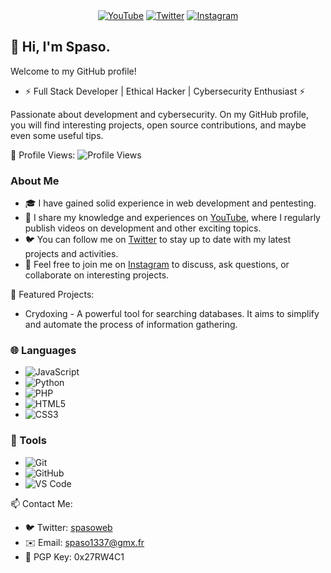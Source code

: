 <div align="center">
  <a href="https://www.youtube.com/channel/UC0Zou17nzM6HZTECGYaYdBQ"><img src="https://img.shields.io/badge/YouTube-spasoweb-red?style=for-the-badge&logo=youtube" alt="YouTube"></a>
  <a href="https://twitter.com/spasoweb"><img src="https://img.shields.io/badge/Twitter-spasoweb-blue?style=for-the-badge&logo=twitter" alt="Twitter"></a>
  <a href="https://www.instagram.com/5p4501337"><img src="https://img.shields.io/badge/Instagram-5p4501337-brightgreen?style=for-the-badge&logo=instagram" alt="Instagram"></a>
</div>

## 👋 Hi, I'm Spaso.

Welcome to my GitHub profile!

- ⚡ Full Stack Developer | Ethical Hacker | Cybersecurity Enthusiast ⚡

Passionate about development and cybersecurity. On my GitHub profile, you will find interesting projects, open source contributions, and maybe even some useful tips.

🔭 Profile Views: ![Profile Views](https://komarev.com/ghpvc/?username=spaso1337&color=blueviolet&style=flat-square)

### About Me

- 🎓 I have gained solid experience in web development and pentesting.
- 🎥 I share my knowledge and experiences on [YouTube](https://www.youtube.com/channel/UC0Zou17nzM6HZTECGYaYdBQ), where I regularly publish videos on development and other exciting topics.
- 🐦 You can follow me on [Twitter](https://twitter.com/spasoweb) to stay up to date with my latest projects and activities.
- 💬 Feel free to join me on [Instagram](https://www.instagram.com/5p4501337) to discuss, ask questions, or collaborate on interesting projects.


🌟 Featured Projects:
- Crydoxing - A powerful tool for searching databases. It aims to simplify and automate the process of information gathering.

### 🌐 Languages

- ![JavaScript](https://img.shields.io/badge/-JavaScript-black?style=flat-square&logo=javascript)
- ![Python](https://img.shields.io/badge/-Python-black?style=flat-square&logo=python)
- ![PHP](https://img.shields.io/badge/-PHP-black?style=flat-square&logo=php)
- ![HTML5](https://img.shields.io/badge/-HTML5-black?style=flat-square&logo=html5)
- ![CSS3](https://img.shields.io/badge/-CSS3-black?style=flat-square&logo=css3)

### 🔧 Tools

- ![Git](https://img.shields.io/badge/-Git-black?style=flat-square&logo=git)
- ![GitHub](https://img.shields.io/badge/-GitHub-black?style=flat-square&logo=github)
- ![VS Code](https://img.shields.io/badge/-VS%20Code-black?style=flat-square&logo=visual-studio-code)

📫 Contact Me:
- 🐦 Twitter: [spasoweb](https://twitter.com/spasoweb)
- ✉️ Email: spaso1337@gmx.fr
- 🔑 PGP Key: 0x27RW4C1
